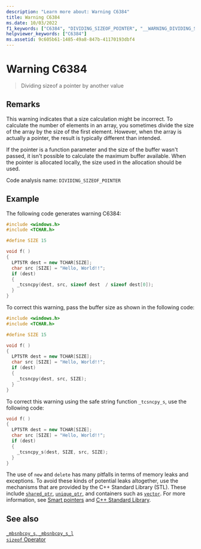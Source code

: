```yaml
---
description: "Learn more about: Warning C6384"
title: Warning C6384
ms.date: 10/03/2022
f1_keywords: ["C6384", "DIVIDING_SIZEOF_POINTER", "__WARNING_DIVIDING_SIZEOF_POINTER"]
helpviewer_keywords: ["C6384"]
ms.assetid: 9c605b61-1485-49a8-847b-41170193dbf4
---
```

# Warning C6384

> Dividing sizeof a pointer by another value

## Remarks

This warning indicates that a size calculation might be incorrect. To calculate the number of elements in an array, you sometimes divide the size of the array by the size of the first element. However, when the array is actually a pointer, the result is typically different than intended.

If the pointer is a function parameter and the size of the buffer wasn't passed, it isn't possible to calculate the maximum buffer available. When the pointer is allocated locally, the size used in the allocation should be used.

Code analysis name: `DIVIDING_SIZEOF_POINTER`

## Example

The following code generates warning C6384:

```cpp
#include <windows.h>
#include <TCHAR.h>

#define SIZE 15

void f( )
{
  LPTSTR dest = new TCHAR[SIZE];
  char src [SIZE] = "Hello, World!!";
  if (dest)
  {
    _tcsncpy(dest, src, sizeof dest  / sizeof dest[0]);
  }
}
```

To correct this warning, pass the buffer size as shown in the following code:

```cpp
#include <windows.h>
#include <TCHAR.h>

#define SIZE 15

void f( )
{
  LPTSTR dest = new TCHAR[SIZE];
  char src [SIZE] = "Hello, World!!";
  if (dest)
  {
    _tcsncpy(dest, src, SIZE);
  }
}
```

To correct this warning using the safe string function `_tcsncpy_s`, use the following code:

```cpp
void f( )
{
  LPTSTR dest = new TCHAR[SIZE];
  char src [SIZE] = "Hello, World!!";
  if (dest)
  {
    _tcsncpy_s(dest, SIZE, src, SIZE);
  }
}
```

The use of `new` and `delete` has many pitfalls in terms of memory leaks and exceptions. To avoid these kinds of potential leaks altogether, use the mechanisms that are provided by the C++ Standard Library (STL). These include [`shared_ptr`](../standard-library/shared-ptr-class.md), [`unique_ptr`](../standard-library/unique-ptr-class.md), and containers such as [`vector`](../standard-library/vector.md). For more information, see [Smart pointers](../cpp/smart-pointers-modern-cpp.md) and [C++ Standard Library](../standard-library/cpp-standard-library-reference.md).

## See also

[`_mbsnbcpy_s`, `_mbsnbcpy_s_l`](../c-runtime-library/reference/mbsnbcpy-s-mbsnbcpy-s-l.md)\
[`sizeof` Operator](../cpp/sizeof-operator.md)
